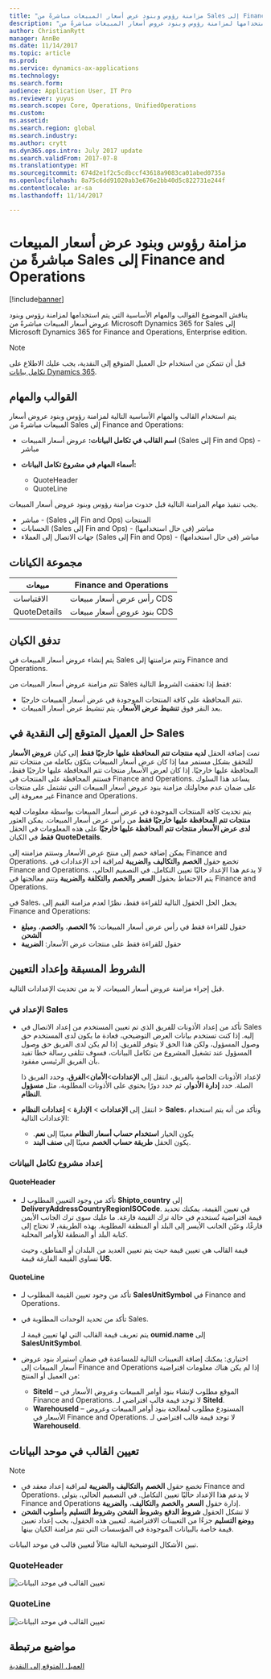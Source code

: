 ```yaml
---
title: "مزامنة رؤوس وبنود عرض أسعار المبيعات‬ مباشرةً من Sales إلى Finance and Operations"
description: "يناقش الموضوع القوالب والمهام الأساسية التي يتم استخدامها لمزامنة رؤوس وبنود عروض أسعار المبيعات مباشرةً من Microsoft Dynamics 365 for Sales إلى Microsoft Dynamics 365 for Finance and Operations, Enterprise edition."
author: ChristianRytt
manager: AnnBe
ms.date: 11/14/2017
ms.topic: article
ms.prod: 
ms.service: dynamics-ax-applications
ms.technology: 
ms.search.form: 
audience: Application User, IT Pro
ms.reviewer: yuyus
ms.search.scope: Core, Operations, UnifiedOperations
ms.custom: 
ms.assetid: 
ms.search.region: global
ms.search.industry: 
ms.author: crytt
ms.dyn365.ops.intro: July 2017 update
ms.search.validFrom: 2017-07-8
ms.translationtype: HT
ms.sourcegitcommit: 674d2e1f2c5cdbccf43618a9083ca01abed0735a
ms.openlocfilehash: 8a75c6dd91020ab3e676e2bb40d5c822731e244f
ms.contentlocale: ar-sa
ms.lasthandoff: 11/14/2017

---
```


# <a name="synchronize-sales-quotation-headers-and-lines-directly-from-sales-to-finance-and-operations"></a>مزامنة رؤوس وبنود عرض أسعار المبيعات‬ مباشرةً من Sales إلى Finance and Operations

[!include[banner](../includes/banner.md)]

يناقش الموضوع القوالب والمهام الأساسية التي يتم استخدامها لمزامنة رؤوس وبنود عروض أسعار المبيعات مباشرةً من Microsoft Dynamics 365 for Sales إلى Microsoft Dynamics 365 for Finance and Operations, Enterprise edition.

> [!NOTE]
> قبل أن تتمكن من استخدام حل العميل المتوقع إلى النقدية، يجب عليك الاطلاع على [تكامل بيانات Dynamics 365](/common-data-service/entity-reference/dynamics-365-integration).

## <a name="template-and-tasks"></a>القوالب والمهام

يتم استخدام القالب والمهام الأساسية التالية لمزامنة رؤوس وبنود عروض أسعار المبيعات مباشرةً من Sales إلى Finance and Operations:

- **اسم القالب في تكامل البيانات:** عروض أسعار المبيعات (Sales إلى Fin and Ops)‬ - مباشر
- **أسماء المهام في مشروع تكامل البيانات:**

    - QuoteHeader
    - QuoteLine

يجب تنفيذ مهام المزامنة التالية قبل حدوث مزامنة رؤوس وبنود عروض أسعار المبيعات.

- ‏‫المنتجات (Fin and Ops إلى Sales)‬ - مباشر
- الحسابات (Sales إلى Fin and Ops) - مباشر (في حال استخدامها)
- جهات الاتصال إلى العملاء (Sales إلى Fin and Ops) - مباشر (في حال استخدامها)

## <a name="entity-set"></a>مجموعة الكيانات

| مبيعات        | Finance and Operations     |
|--------------|----------------------------|
| الاقتباسات       | رأس عرض أسعار مبيعات CDS |
| QuoteDetails | بنود عروض أسعار مبيعات CDS  |

## <a name="entity-flow"></a>تدفق الكيان

يتم إنشاء عروض أسعار المبيعات في Sales وتتم مزامنتها إلى Finance and Operations.

تتم مزامنة عروض أسعار المبيعات من Sales فقط إذا تحققت الشروط التالية:

- تتم المحافظة على كافة المنتجات الموجودة في عرض أسعار المبيعات خارجيًا.
- بعد النقر فوق **تنشيط عرض الأسعار**، يتم تنشيط عرض أسعار المبيعات.

## <a name="prospect-to-cash-solution-for-sales"></a>حل العميل المتوقع إلى النقدية في Sales

تمت إضافة الحقل **لديه منتجات تتم المحافظة عليها خارجيًا فقط** إلى كيان **عروض الأسعار** للتحقق بشكل مستمر مما إذا كان عرض أسعار المبيعات يتكوّن بكامله من منتجات تتم المحافظة عليها خارجيًا. إذا كان لعرض الأسعار منتجات تتم المحافظة عليها خارجيًا فقط، فستتم المحافظة على المنتجات في Finance and Operations. يساعد هذا السلوك على ضمان عدم محاولتك مزامنة بنود عروض أسعار المبيعات التي تشتمل على منتجات غير معروفة إلى Finance and Operations.

يتم تحديث كافة المنتجات الموجودة في عرض أسعار المبيعات بواسطة معلومات **لديه منتجات تتم المحافظة عليها خارجيًا فقط** من رأس عرض أسعار المبيعات. يمكن العثور على هذه المعلومات في الحقل **‎لدى عرض الأسعار منتجات تتم المحافظة عليها خارجيًا فقط** في الكيان **QuoteDetails**.

يمكن إضافة خصم إلى منتج عرض الأسعار وستتم مزامنته إلى Finance and Operations. تخضع حقول **الخصم** و**التكاليف** و**الضريبة** لمراقبة أحد الإعدادات في Finance and Operations. لا يدعم هذا الإعداد حاليًا تعيين التكامل. في التصميم الحالي، يتم الاحتفاظ بحقول **السعر** و**الخصم** و**التكلفة** و**الضريبة** وتتم معالجتها في Finance and Operations.

في Sales، يجعل الحل الحقول التالية للقراءة فقط، نظرًا لعدم مزامنة القيم إلى Finance and Operations:

- حقول للقراءة فقط في رأس عرض أسعار المبيعات: **% الخصم‬**، و**الخصم‬**، و**مبلغ الشحن**
- حقول للقراءة فقط على منتجات عرض الأسعار: **الضريبة**

## <a name="preconditions-and-mapping-setup"></a>الشروط المسبقة وإعداد التعيين

قبل إجراء مزامنة عروض أسعار المبيعات، لا بد من تحديث الإعدادات التالية.

### <a name="setup-in-sales"></a>الإعداد في Sales

- تأكد من إعداد الأذونات للفريق الذي تم تعيين المستخدم من إعداد الاتصال في Sales إليه. إذا كنت تستخدم بيانات العرض التوضيحي، فعادة ما يكون لدى المستخدم حق وصول المسؤول، ولكن هذا الحق لا يتوفر للفريق. إذا لم يكن لدى الفريق حق وصول المسؤول عند تشغيل المشروع من تكامل البيانات، فسوف تتلقى رسالة خطأ تفيد بأن الفريق الرئيسي مفقود.

    لإعداد الأذونات الخاصة بالفريق، انتقل إلى **الإعدادات**&gt;**الأمان**&gt;**الفرق**، وحدد الفريق ذا الصلة. حدد **إدارة الأدوار**، ثم حدد دورًا يحتوي على الأذونات المطلوبة، مثل **مسؤول النظام**.

- انتقل إلى **الإعدادات** &gt; **الإدارة** &gt; **إعدادات النظام** &gt; **Sales**‎، وتأكد من أنه يتم استخدام الإعدادات التالية:

    - يكون الخيار **‬‏‫استخدام حساب أسعار النظام** معينًا إلى **نعم**.
    - يكون الحقل **طريقة حساب الخصم** معينًا إلى **صنف البند**.

### <a name="setup-in-the-data-integration-project"></a>إعداد مشروع تكامل البيانات

#### <a name="quoteheader"></a>QuoteHeader

- تأكد من وجود التعيين المطلوب لـ **Shipto\_country** إلى **DeliveryAddressCountryRegionISOCode**. في تعيين القيمة، يمكنك تحديد قيمة افتراضية تُستخدم في حالة ترك القيمة فارغة. ما عليك سوى ترك الجانب الأيمن فارغًا، وعيّن الجانب الأيسر إلى البلد أو المنطقة المطلوبة. بهذه الطريقة، لا تحتاج إلى كتابة البلد أو المنطقة للأوامر المحلية.

    قيمة القالب هي تعيين قيمة حيث يتم تعيين العديد من البلدان أو المناطق، وحيث تساوي القيمة الفارغة قيمة **US**.

#### <a name="quoteline"></a>QuoteLine

- تأكد من وجود تعيين القيمة المطلوب لـ **SalesUnitSymbol** في Finance and Operations.
- تأكد من تحديد الوحدات المطلوبة في Sales.

    يتم تعريف قيمة القالب التي لها تعيين قيمة لـ **oumid.name** إلى **SalesUnitSymbol**.

- اختياري: يمكنك إضافة التعيينات التالية للمساعدة في ضمان استيراد بنود عروض أسعار المبيعات إلى Finance and Operations إذا لم يكن هناك معلومات افتراضية من العميل أو المنتج:

    - **SiteId** – الموقع مطلوب لإنشاء بنود أوامر المبيعات وعروض الأسعار في Finance and Operations. لا توجد قيمة قالب افتراضي لـ **SiteId**.
    - **WarehouseId** – المستودع مطلوب لمعالجة بنود أوامر المبيعات وعروض الأسعار في Finance and Operations. لا توجد قيمة قالب افتراضي لـ **WarehouseId‎**.

## <a name="template-mapping-in-data-integrator"></a>تعيين القالب في موحد البيانات

> [!NOTE]
> - تخضع حقول **الخصم** و**التكاليف** و**الضريبة** لمراقبة إعداد معقد في Finance and Operations. لا يدعم هذا الإعداد حاليًا تعيين التكامل. في التصميم الحالي، يتولى Finance and Operations إدارة حقول **السعر** و**الخصم** و**التكاليف**، و**الضريبة**.
> - لا تشكل الحقول **شروط الدفع** و**شروط الشحن** و**شروط التسليم** و**أسلوب الشحن** و**وضع التسليم** جزءًا من التعيينات الافتراضية. لتعيين هذه الحقول، يجب إعداد تعيين قيمة خاصة بالبيانات الموجودة في المؤسسات التي تتم مزامنة الكيان بينها.

تبين الأشكال التوضيحية التالية مثالاً لتعيين قالب في موحد البيانات.

### <a name="quoteheader"></a>QuoteHeader

![تعيين القالب في موحد البيانات](./media/sales-quotation-direct-template-mapping-data-integrator-1.png)

### <a name="quoteline"></a>QuoteLine

![تعيين القالب في موحد البيانات](./media/sales-quotation-direct-template-mapping-data-integrator-2.png)

## <a name="related-topics"></a>مواضيع مرتبطة

[العميل المتوقع إلى النقدية](prospect-to-cash.md)



